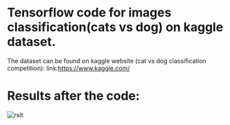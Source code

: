 # Tensorflow code for images classification(cats vs dog) on kaggle dataset.

The dataset can be found on kaggle website (cat vs dog classification competition):
link:https://www.kaggle.com/


# Results after the code:

![rslt](https://user-images.githubusercontent.com/44145876/49822722-eace5280-fdb8-11e8-8865-043d3d22a583.png)

